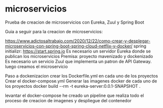 # microservicios
Prueba de creacion de microservicios con Eureka, Zuul y Spring Boot

Guia a seguir para la creacion de microservicios:

https://www.adictosaltrabajo.com/2020/12/22/como-crear-y-desplegar-microservicios-con-spring-boot-spring-cloud-netflix-y-docker/
spring initializr: https://start.spring.io
Es necesario un servidor Eureka donde se publican los microservicios
Premisa: proyecto mavenizado y dockenizado
Es necesario un servicio Zuul que implementa un patron de API Gateway.
luego creamos el microservicio

Paso a dockenizacion
crear los Dockerfile.yml en cada uno de los proyectos
Crear el docker-compose.yml
Generar las imagenes docker de cada uno de los proyectos
docker build --rm -t eureka-server:0.0.1-SNAPSHOT .


levantar el docker-compose
he creado un pipeline que realiza todo el proceso de creacion de imagenes y despliegue del contenedor

